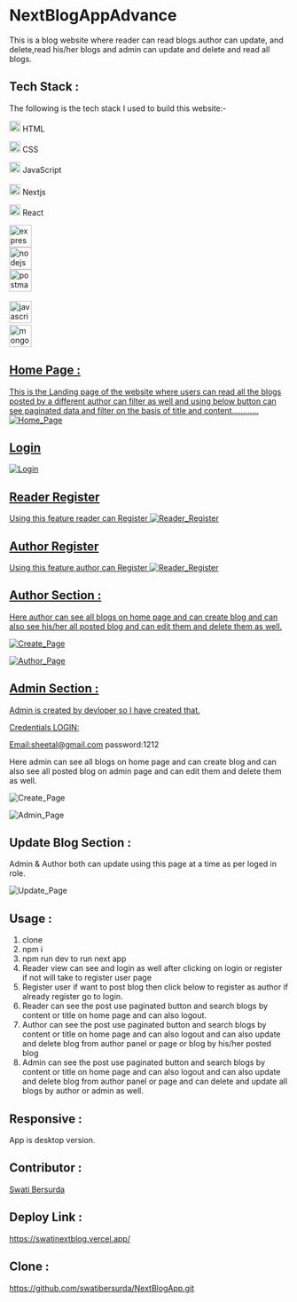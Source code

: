 # NextBlogAppAdvance
 
This is a blog website where reader can  read blogs.author can update, and delete,read his/her blogs and admin can update and delete and read all blogs.

## Tech Stack :
The following is the tech stack I used to build this website:-

<img src="https://cdn-icons-png.flaticon.com/512/226/226269.png" width=20/> HTML

<img src="https://cdn-icons-png.flaticon.com/512/732/732190.png" width=20 /> CSS

<img src="https://cdn-icons-png.flaticon.com/512/1199/1199124.png" width=20/> JavaScript <br><br>
<img src="https://raw.githubusercontent.com/tandpfun/skill-icons/59059d9d1a2c092696dc66e00931cc1181a4ce1f/icons/NextJS-Dark.svg" width=20/> Nextjs

<img src="https://encrypted-tbn0.gstatic.com/images?q=tbn:ANd9GcQDBz9g9mkTQyQZxAmOQ03R4L962dqCUdztjCSl79fYkQ&s" width=20 /> React


<img src="https://raw.githubusercontent.com/devicons/devicon/master/icons/express/express-original-wordmark.svg" alt="express" width="40" height="40"/><br>
<img src="https://raw.githubusercontent.com/devicons/devicon/master/icons/nodejs/nodejs-original-wordmark.svg" alt="nodejs" width="40" height="40"/><br>
<img src="https://www.vectorlogo.zone/logos/getpostman/getpostman-icon.svg" alt="postman" width="40" height="40"/> </a> <a href="https://reactjs.org/" target="_blank" rel="noreferrer"><br>

<img src="https://raw.githubusercontent.com/devicons/devicon/master/icons/javascript/javascript-original.svg" alt="javascript" width="40" height="40"/> </a>
<a href="https://www.mongodb.com/" target="_blank" rel="noreferrer"> <br>
<img src="https://raw.githubusercontent.com/devicons/devicon/master/icons/mongodb/mongodb-original-wordmark.svg" alt="mongodb" width="40" height="40"/> </a> <a href="https://nodejs.org" target="_blank" rel="noreferrer">


## Home Page :
This is the Landing page of the website where users can read all the blogs posted by a different author can filter as well and using below button can see paginated
data and filter on the basis of title and content............
![Home_Page](https://github.com/swatibersurda/Dish-Polling-App/blob/main/syook/src/images/nextreader.PNG?raw=true)
 
 ## Login


![Login](https://github.com/swatibersurda/Dish-Polling-App/blob/main/syook/src/images/nextlogin.PNG?raw=true)
 
 ## Reader Register
Using this feature reader can Register
![Reader_Register](https://github.com/swatibersurda/Dish-Polling-App/blob/main/syook/src/images/nextUserregister.PNG?raw=true)

 ## Author Register
Using this feature author can Register
![Reader_Register](https://github.com/swatibersurda/Dish-Polling-App/blob/main/syook/src/images/NEXTAUTHORREGISTER.PNG?raw=true)
 
 
## Author Section  :
Here author can see all blogs on home page and can create blog and can also see his/her all posted blog and can edit them and delete them as well.
 
![Create_Page](https://github.com/swatibersurda/Dish-Polling-App/blob/main/syook/src/images/createpostPage.PNG?raw=true)

![Author_Page](https://github.com/swatibersurda/Dish-Polling-App/blob/main/syook/src/images/authorview.PNG?raw=true)



## Admin Section  :
Admin is created by devloper so I have created that.

Credentials LOGIN:

Email:sheetal@gmail.com
password:1212


Here admin can see all blogs on home page and can create blog and can also see  all posted blog on admin page and can edit them and delete them as well.
 
![Create_Page](https://github.com/swatibersurda/Dish-Polling-App/blob/main/syook/src/images/createpostPage.PNG?raw=true)

![Admin_Page](https://github.com/swatibersurda/Dish-Polling-App/blob/main/syook/src/images/adminview.PNG?raw=true)


 
 ## Update Blog Section  :
Admin & Author both can update using this page at a time as per loged in role.

![Update_Page](https://github.com/swatibersurda/Dish-Polling-App/blob/main/syook/src/images/nextupdatepde.PNG?raw=true)



 ## Usage :
1. clone
2. npm i 
3. npm run dev to run next app
4. Reader view can see and login as well after clicking on login or register if not will take to register user page 
5. Register user if want to post blog then click below to register as author if already register go to login.
6. Reader can see the post use paginated button and search blogs by content or title on home page and can also logout. 
7. Author can see the post use paginated button and search blogs by content or title on home page and can also logout 
   and can also update and delete blog from author panel or page or blog by his/her posted blog
8. Admin can see the post use paginated button and search blogs by content or title on home page and can also logout 
   and can also update and delete blog from author panel or page and can delete and update all blogs by author or admin as well.
 
 



## Responsive :
App is desktop version.
 
 ## Contributor :
[Swati Bersurda](https://github.com/swatibersurda)







## Deploy Link :
https://swatinextblog.vercel.app/
## Clone :
https://github.com/swatibersurda/NextBlogApp.git

















